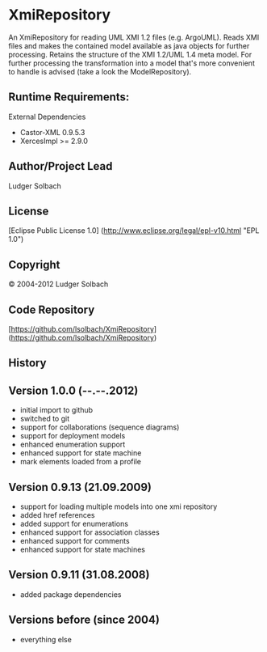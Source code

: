 XmiRepository
=============

An XmiRepository for reading UML XMI 1.2 files (e.g. ArgoUML).
Reads XMI files and makes the contained model available as java objects for
further processing. Retains the structure of the XMI 1.2/UML 1.4 meta model.
For further processing the transformation into a model that's more convenient
to handle is advised (take a look the ModelRepository).

Runtime Requirements:
---------------------
External Dependencies
* Castor-XML 0.9.5.3
* XercesImpl >= 2.9.0

Author/Project Lead
------------
Ludger Solbach

License
-------
[Eclipse Public License 1.0] (http://www.eclipse.org/legal/epl-v10.html "EPL 1.0")

Copyright
---------
© 2004-2012 Ludger Solbach

Code Repository
---------------
[https://github.com/lsolbach/XmiRepository] (https://github.com/lsolbach/XmiRepository)

History
-------

Version 1.0.0 (--.--.2012)
---------------------------
* initial import to github
* switched to git
* support for collaborations (sequence diagrams)
* support for deployment models
* enhanced enumeration support
* enhanced support for state machine
* mark elements loaded from a profile

Version 0.9.13 (21.09.2009)
---------------------------
* support for loading multiple models into one xmi repository
* added href references
* added support for enumerations
* enhanced support for association classes
* enhanced support for comments
* enhanced support for state machines

Version 0.9.11 (31.08.2008)
---------------------------
* added package dependencies

Versions before (since 2004)
----------------------------
* everything else
